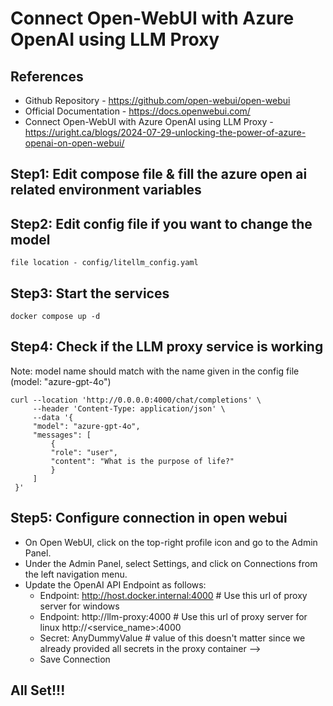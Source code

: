 # Connect Open-WebUI with Azure OpenAI using LLM Proxy 

## References
- Github Repository - https://github.com/open-webui/open-webui
- Official Documentation - https://docs.openwebui.com/
- Connect Open-WebUI with Azure OpenAI using LLM Proxy - https://uright.ca/blogs/2024-07-29-unlocking-the-power-of-azure-openai-on-open-webui/

## Step1: Edit compose file & fill the azure open ai related environment variables

## Step2: Edit config file if you want to change the model
``` file location - config/litellm_config.yaml ```

## Step3: Start the services
```docker compose up -d```

## Step4: Check if the LLM proxy service is working
Note: model name should match with the name given in the config file (model: "azure-gpt-4o")
```
curl --location 'http://0.0.0.0:4000/chat/completions' \
     --header 'Content-Type: application/json' \
     --data '{
     "model": "azure-gpt-4o",
     "messages": [
         {
         "role": "user",
         "content": "What is the purpose of life?"
         }
     ]
 }'
```

## Step5: Configure connection in open webui
- On Open WebUI, click on the top-right profile icon and go to the Admin Panel.
- Under the Admin Panel, select Settings, and click on Connections from the left navigation menu.
- Update the OpenAI API Endpoint as follows:
  - Endpoint: http://host.docker.internal:4000     # Use this url of proxy server for windows
  - Endpoint: http://llm-proxy:4000                # Use this url of proxy server for linux http://<service_name>:4000
  - Secret: AnyDummyValue                          # value of this doesn't matter since we already provided all secrets in the proxy container -->
  - Save Connection

## All Set!!!
